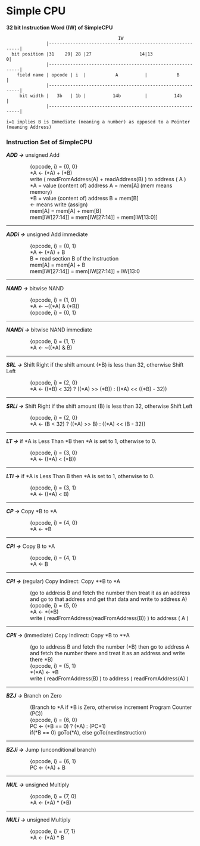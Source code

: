# Simple CPU

<b>32 bit Instruction Word (IW) of SimpleCPU</b>

```
                                          IW
               |-----------------------------------------------------------|
  bit position |31    29| 28 |27                  14|13                   0|
               |-----------------------------------------------------------|
    field name | opcode | i  |           A          |           B          |
               |-----------------------------------------------------------|
     bit width |   3b   | 1b |          14b         |          14b         |
               |-----------------------------------------------------------|

i=1 implies B is Immediate (meaning a number) as opposed to a Pointer (meaning Address)

```

### Instruction Set of SimpleCPU</b>

*<b>ADD   -></b>* unsigned Add
<ul style="margin-left:40px">
         {opcode, i} = {0, 0}<br>
         *A <- (*A) + (*B)<br>
         write ( readFromAddress(A) + readAddress(B) ) to address ( A )<br>
         *A = value (content of) address A = mem[A] (mem means memory)<br>
         *B = value (content of) address B = mem[B]<br>
         <- means write (assign)<br>
         mem[A] = mem[A] + mem[B]<br>
         mem[IW[27:14]] = mem[IW[27:14]] + mem[IW[13:0]]<br>
</ul>


-----

*<b>ADDi  -></b>* unsigned Add immediate
<ul style="margin-left:40px">
         {opcode, i} = {0, 1}<br>
         *A <- (*A) + B<br>
         B = read section B of the Instruction<br>
         mem[A] = mem[A] + B<br>
         mem[IW[27:14]] = mem[IW[27:14]] + IW[13:0<br>
</ul>



-----

*<b>NAND  -></b>* bitwise NAND
<ul style="margin-left:40px">
         {opcode, i} = {1, 0}<br>
         *A <- ~((*A) & (*B))<br>
         {opcode, i} = {0, 1}<br>
</ul>

-----

*<b>NANDi -></b>* bitwise NAND immediate
<ul style="margin-left:40px">
         {opcode, i} = {1, 1}<br>
         *A <- ~((*A) & B)<br>
</ul>               



-----

*<b>SRL   -></b>* Shift Right if the shift amount (*B) is less than 32, otherwise Shift Left
<ul style="margin-left:40px">
         {opcode, i} = {2, 0}<br>
         *A <- ((*B) < 32) ? ((*A) >> (*B)) : ((*A) << ((*B) - 32))<br>
</ul>    



-----

*<b>SRLi  -></b>* Shift Right if the shift amount (B) is less than 32, otherwise Shift Left
<ul style="margin-left:40px">
         {opcode, i} = {2, 0}<br>
         *A <- (B < 32) ? ((*A) >> B) : ((*A) << (B - 32))<br>
</ul>    



-----

*<b>LT    -></b>* if *A is Less Than *B then *A is set to 1, otherwise to 0.
<ul style="margin-left:40px">
         {opcode, i} = {3, 0}<br>
         *A <- ((*A) < (*B))<br>
</ul> 

-----

*<b>LTi   -></b>* if *A is Less Than B then *A is set to 1, otherwise to 0.
<ul style="margin-left:40px">
         {opcode, i} = {3, 1}<br>
         *A <- ((*A) < B)<br>
</ul>    



-----

*<b>CP    -></b>* Copy *B to *A
<ul style="margin-left:40px">
         {opcode, i} = {4, 0}<br>
         *A <- *B<br>
</ul>   


-----

*<b>CPi   -></b>* Copy B to *A
<ul style="margin-left:40px">
         {opcode, i} = {4, 1}<br>
         *A <- B<br>
</ul>    



-----

*<b>CPI   -></b>* (regular) Copy Indirect: Copy \**B to *A
<ul style="margin-left:40px">
         (go to address B and fetch the number then treat it as an address and go to that address and get that data and write to address A)<br>
         {opcode, i} = {5, 0}<br>
         *A <- *(*B)<br>
         write ( readFromAddress(readFromAddress(B)) ) to address ( A )<br>
</ul>    



-----

*<b>CPIi  -></b>* (immediate) Copy Indirect: Copy *B to \**A
  <ul style="margin-left:40px">
         (go to address B and fetch the number (*B) then go to address A and fetch the number there and treat it as an address and write there *B)<br>
         {opcode, i} = {5, 1}<br>
         *(*A) <- *B<br>
         write ( readFromAddress(B) ) to address ( readFromAddress(A) )<br>
</ul>    



-----


*<b>BZJ   -></b>* Branch on Zero
    <ul style="margin-left:40px">
         (Branch to *A if *B is Zero, otherwise increment Program Counter (PC))<br>
         {opcode, i} = {6, 0}<br>
         PC <- (*B == 0) ? (*A) : (PC+1)<br>
         if(*B == 0) goTo(*A), else goTo(nextInstruction)<br>
</ul>    


-----


*<b>BZJi  -></b>* Jump (unconditional branch)
<ul style="margin-left:40px">
         {opcode, i} = {6, 1}<br>
         PC <- (*A) + B<br>
</ul>    



-----

*<b>MUL   -></b>* unsigned Multiply
<ul style="margin-left:40px">
         {opcode, i} = {7, 0}<br>
         *A <- (*A) * (*B)<br>
</ul>          



-----

*<b>MULi  -></b>* unsigned Multiply
<ul style="margin-left:40px">
         {opcode, i} = {7, 1}<br>
         *A <- (*A) * B<br>
</ul>    
